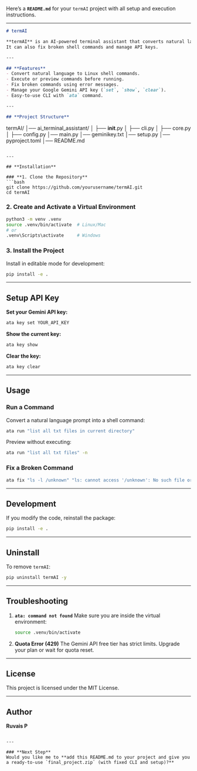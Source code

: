 Here’s a **`README.md`** for your `termAI` project with all setup and execution instructions.

---

```markdown
# termAI

**termAI** is an AI-powered terminal assistant that converts natural language prompts into shell commands using Google's Gemini API.  
It can also fix broken shell commands and manage API keys.

---

## **Features**
- Convert natural language to Linux shell commands.
- Execute or preview commands before running.
- Fix broken commands using error messages.
- Manage your Google Gemini API key (`set`, `show`, `clear`).
- Easy-to-use CLI with `ata` command.

---

## **Project Structure**
```

termAI/
│── ai\_terminal\_assistant/
│   ├── **init**.py
│   ├── cli.py
│   ├── core.py
│   ├── config.py
│── main.py
│── geminikey.txt
│── setup.py
│── pyproject.toml
│── README.md

````

---

## **Installation**

### **1. Clone the Repository**
```bash
git clone https://github.com/yourusername/termAI.git
cd termAI
````

### **2. Create and Activate a Virtual Environment**

```bash
python3 -m venv .venv
source .venv/bin/activate  # Linux/Mac
# or
.venv\Scripts\activate     # Windows
```

### **3. Install the Project**

Install in editable mode for development:

```bash
pip install -e .
```

---

## **Setup API Key**

**Set your Gemini API key:**

```bash
ata key set YOUR_API_KEY
```

**Show the current key:**

```bash
ata key show
```

**Clear the key:**

```bash
ata key clear
```

---

## **Usage**

### **Run a Command**

Convert a natural language prompt into a shell command:

```bash
ata run "list all txt files in current directory"
```

Preview without executing:

```bash
ata run "list all txt files" -n
```

### **Fix a Broken Command**

```bash
ata fix "ls -l /unknown" "ls: cannot access '/unknown': No such file or directory"
```

---

## **Development**

If you modify the code, reinstall the package:

```bash
pip install -e .
```

---

## **Uninstall**

To remove `termAI`:

```bash
pip uninstall termAI -y
```

---

## **Troubleshooting**

1. **`ata: command not found`**
   Make sure you are inside the virtual environment:

   ```bash
   source .venv/bin/activate
   ```

2. **Quota Error (429)**
   The Gemini API free tier has strict limits. Upgrade your plan or wait for quota reset.

---

## **License**

This project is licensed under the MIT License.

---

## **Author**

**Ruvais P**

```

---

### **Next Step**
Would you like me to **add this README.md to your project and give you a ready-to-use `final_project.zip` (with fixed CLI and setup)?**
```
